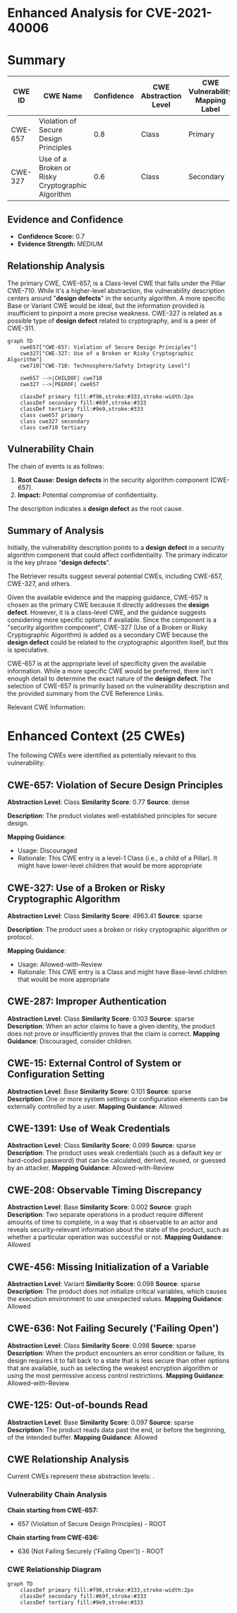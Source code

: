 # Enhanced Analysis for CVE-2021-40006

# Summary
| CWE ID | CWE Name | Confidence | CWE Abstraction Level | CWE Vulnerability Mapping Label | CWE-Vulnerability Mapping Notes |
|---|---|---|---|---|---|
| CWE-657 | Violation of Secure Design Principles | 0.8 | Class | Primary | Allowed-with-Review |
| CWE-327 | Use of a Broken or Risky Cryptographic Algorithm | 0.6 | Class | Secondary | Allowed-with-Review |

## Evidence and Confidence

*   **Confidence Score:** 0.7
*   **Evidence Strength:** MEDIUM

## Relationship Analysis
The primary CWE, CWE-657, is a Class-level CWE that falls under the Pillar CWE-710. While it's a higher-level abstraction, the vulnerability description centers around "**design defects**" in the security algorithm. A more specific Base or Variant CWE would be ideal, but the information provided is insufficient to pinpoint a more precise weakness. CWE-327 is related as a possible type of **design defect** related to cryptography, and is a peer of CWE-311.

```mermaid
graph TD
    cwe657["CWE-657: Violation of Secure Design Principles"]
    cwe327["CWE-327: Use of a Broken or Risky Cryptographic Algorithm"]
    cwe710["CWE-710: Technosphere/Safety Integrity Level"]

    cwe657 -->|CHILDOF| cwe710
    cwe327 -->|PEEROF| cwe657

    classDef primary fill:#f96,stroke:#333,stroke-width:2px
    classDef secondary fill:#69f,stroke:#333
    classDef tertiary fill:#9e9,stroke:#333
    class cwe657 primary
    class cwe327 secondary
    class cwe710 tertiary
```

## Vulnerability Chain
The chain of events is as follows:
1.  **Root Cause:** **Design defects** in the security algorithm component (CWE-657).
2.  **Impact:** Potential compromise of confidentiality.

The description indicates a **design defect** as the root cause.

## Summary of Analysis
Initially, the vulnerability description points to a **design defect** in a security algorithm component that could affect confidentiality. The primary indicator is the key phrase "**design defects**".

The Retriever results suggest several potential CWEs, including CWE-657, CWE-327, and others.

Given the available evidence and the mapping guidance, CWE-657 is chosen as the primary CWE because it directly addresses the **design defect**. However, it is a class-level CWE, and the guidance suggests considering more specific options if available. Since the component is a "security algorithm component", CWE-327 (Use of a Broken or Risky Cryptographic Algorithm) is added as a secondary CWE because the **design defect** could be related to the cryptographic algorithm itself, but this is speculative.

CWE-657 is at the appropriate level of specificity given the available information. While a more specific CWE would be preferred, there isn't enough detail to determine the exact nature of the **design defect**. The selection of CWE-657 is primarily based on the vulnerability description and the provided summary from the CVE Reference Links.

Relevant CWE Information:

# Enhanced Context (25 CWEs)
The following CWEs were identified as potentially relevant to this vulnerability:

## CWE-657: Violation of Secure Design Principles
**Abstraction Level**: Class
**Similarity Score**: 0.77
**Source**: dense

**Description**:
The product violates well-established principles for secure design.

**Mapping Guidance**:
- Usage: Discouraged
- Rationale: This CWE entry is a level-1 Class (i.e., a child of a Pillar). It might have lower-level children that would be more appropriate

## CWE-327: Use of a Broken or Risky Cryptographic Algorithm
**Abstraction Level**: Class
**Similarity Score**: 4963.41
**Source**: sparse

**Description**:
The product uses a broken or risky cryptographic algorithm or protocol.

**Mapping Guidance**:
- Usage: Allowed-with-Review
- Rationale: This CWE entry is a Class and might have Base-level children that would be more appropriate

## CWE-287: Improper Authentication
**Abstraction Level**: Class
**Similarity Score**: 0.103
**Source**: sparse
**Description**: When an actor claims to have a given identity, the product does not prove or insufficiently proves that the claim is correct.
**Mapping Guidance**: Discouraged, consider children.

## CWE-15: External Control of System or Configuration Setting
**Abstraction Level**: Base
**Similarity Score**: 0.101
**Source**: sparse
**Description**: One or more system settings or configuration elements can be externally controlled by a user.
**Mapping Guidance**: Allowed

## CWE-1391: Use of Weak Credentials
**Abstraction Level**: Class
**Similarity Score**: 0.099
**Source**: sparse
**Description**: The product uses weak credentials (such as a default key or hard-coded password) that can be calculated, derived, reused, or guessed by an attacker.
**Mapping Guidance**: Allowed-with-Review

## CWE-208: Observable Timing Discrepancy
**Abstraction Level**: Base
**Similarity Score**: 0.002
**Source**: graph
**Description**: Two separate operations in a product require different amounts of time to complete, in a way that is observable to an actor and reveals security-relevant information about the state of the product, such as whether a particular operation was successful or not.
**Mapping Guidance**: Allowed

## CWE-456: Missing Initialization of a Variable
**Abstraction Level**: Variant
**Similarity Score**: 0.098
**Source**: sparse
**Description**: The product does not initialize critical variables, which causes the execution environment to use unexpected values.
**Mapping Guidance**: Allowed

## CWE-636: Not Failing Securely ('Failing Open')
**Abstraction Level**: Class
**Similarity Score**: 0.098
**Source**: sparse
**Description**: When the product encounters an error condition or failure, its design requires it to fall back to a state that is less secure than other options that are available, such as selecting the weakest encryption algorithm or using the most permissive access control restrictions.
**Mapping Guidance**: Allowed-with-Review

## CWE-125: Out-of-bounds Read
**Abstraction Level**: Base
**Similarity Score**: 0.097
**Source**: sparse
**Description**: The product reads data past the end, or before the beginning, of the intended buffer.
**Mapping Guidance**: Allowed


## CWE Relationship Analysis

Current CWEs represent these abstraction levels: .


### Vulnerability Chain Analysis

**Chain starting from CWE-657:**
- 657 (Violation of Secure Design Principles) - ROOT


**Chain starting from CWE-636:**
- 636 (Not Failing Securely ('Failing Open')) - ROOT



### CWE Relationship Diagram

```mermaid
graph TD
    classDef primary fill:#f96,stroke:#333,stroke-width:2px
    classDef secondary fill:#69f,stroke:#333
    classDef tertiary fill:#9e9,stroke:#333
```